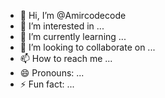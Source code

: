 - 👋 Hi, I’m @Amircodecode
- 👀 I’m interested in ...
- 🌱 I’m currently learning ...
- 💞️ I’m looking to collaborate on ...
- 📫 How to reach me ...
- 😄 Pronouns: ...
- ⚡ Fun fact: ...

<!---
Amircodecode/Amircodecode is a ✨ special ✨ repository because its `README.md` (this file) appears on your GitHub profile.
You can click the Preview link to take a look at your changes.
--->
